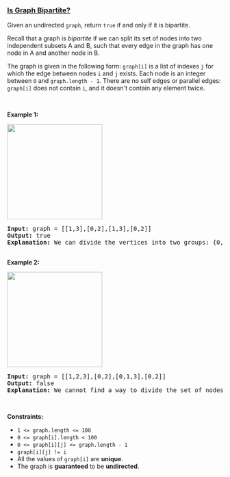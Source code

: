 ### [Is Graph Bipartite?](https://leetcode.com/problems/is-graph-bipartite)

<p>Given an undirected <code>graph</code>, return <code>true</code> if and only if it is bipartite.</p>

<p>Recall that a graph is <em>bipartite</em> if we can split its set of nodes into two independent subsets A and B, such that every edge in the graph has one node in A and another node in B.</p>

<p>The graph is given in the following form: <code>graph[i]</code> is a list of indexes <code>j</code> for which the edge between nodes <code>i</code> and <code>j</code> exists. Each node is an integer between <code>0</code> and <code>graph.length - 1</code>. There are no self edges or parallel edges: <code>graph[i]</code> does not contain <code>i</code>, and it doesn&#39;t contain any element twice.</p>

<p>&nbsp;</p>
<p><strong>Example 1:</strong></p>
<img alt="" src="https://assets.leetcode.com/uploads/2020/10/21/bi1.jpg" style="width: 222px; height: 222px;" />
<pre>
<strong>Input:</strong> graph = [[1,3],[0,2],[1,3],[0,2]]
<strong>Output:</strong> true
<strong>Explanation:</strong> We can divide the vertices into two groups: {0, 2} and {1, 3}.

</pre>

<p><strong>Example 2:</strong></p>
<img alt="" src="https://assets.leetcode.com/uploads/2020/10/21/bi2.jpg" style="width: 222px; height: 222px;" />
<pre>
<strong>Input:</strong> graph = [[1,2,3],[0,2],[0,1,3],[0,2]]
<strong>Output:</strong> false
<strong>Explanation:</strong> We cannot find a way to divide the set of nodes into two independent subsets.
</pre>

<p>&nbsp;</p>
<p><strong>Constraints:</strong></p>

<ul>
	<li><code>1 &lt;= graph.length &lt;= 100</code></li>
	<li><code>0 &lt;= graph[i].length &lt; 100</code></li>
	<li><code>0 &lt;= graph[i][j] &lt;= graph.length - 1</code></li>
	<li><code>graph[i][j] != i</code></li>
	<li>All the values of <code>graph[i]</code> are <strong>unique</strong>.</li>
	<li>The graph is <strong>guaranteed</strong> to be <strong>undirected</strong>.&nbsp;</li>
</ul>
